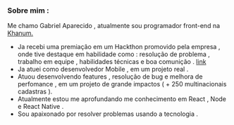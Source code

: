 ### Sobre mim : 

Me chamo Gabriel Aparecido , atualmente sou programador front-end na <a href="https://www.linkedin.com/company/khanumconsultoria/mycompany/">Khanum.</a> </br>

- Ja recebi uma premiação em um Hackthon promovido pela empresa , onde tive destaque em habilidade como : resolução de problema , trabalho em equipe , habilidades técnicas e boa comunição . <a href="https://www.linkedin.com/posts/gabriel-aparecido-dev_ontem-foi-um-dia-09012023-muito-especial-activity-7018645052734255106-3hUg?utm_source=share&utm_medium=member_desktop">link</a>
- Ja atuei como desenvolvedor Mobile , em um projeto real .
- Atuou desenvolvendo features , resolução de bug e melhora de perfomance , em um projeto de grande impactos ( + 250 multinacionais cadastras ).
- Atualmente estou me aprofundando me conhecimento em React , Node e React Native .
- Sou apaixonado por resolver problemas usando a tecnologia .
